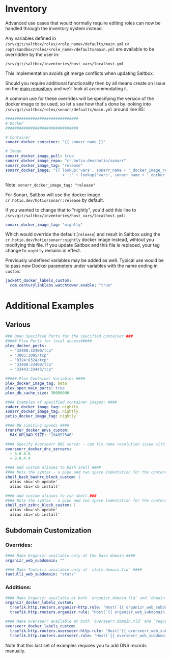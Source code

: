 # Inventory

Advanced use cases that would normally require editing roles can now be handled through the inventory system instead. 

Any variables defined in `/srv/git/saltbox/roles/<role_name>/defaults/main.yml` or `/opt/sandbox/roles/<role_name>/defaults/main.yml` are available to be overridden by the user in: 

`/srv/git/saltbox/inventories/host_vars/localhost.yml`

This implementation avoids git merge conflicts when updating Saltbox.

Should you require additional functionality then by all means create an issue on the [main repository](https://github.com/saltyorg/Saltbox/) and we'll look at accommodating it.

A common use for these overrides will be specifying the version of the docker image to be used, so let's see how that's done by looking into `/srv/git/saltbox/roles/sonarr/defaults/main.yml` around line 85:

``` yaml
################################
# Docker
################################

# Container
sonarr_docker_container: "{{ sonarr_name }}"

# Image
sonarr_docker_image_pull: true
sonarr_docker_image_repo: "cr.hotio.dev/hotio/sonarr"
sonarr_docker_image_tag: "release"
sonarr_docker_image: "{{ lookup('vars', sonarr_name + '_docker_image_repo', default=sonarr_docker_image_repo)
                         + ':' + lookup('vars', sonarr_name + '_docker_image_tag', default=sonarr_docker_image_tag) }}"
```

Note: `sonarr_docker_image_tag: "release"`

For Sonarr, Saltbox will use the docker image `cr.hotio.dev/hotio/sonarr:release` by default.

If you wanted to change that to "nightly", you'd add this line to `/srv/git/saltbox/inventories/host_vars/localhost.yml`:

``` yaml
sonarr_docker_image_tag: "nightly"
```

Which would override the default [`release`] and result in Saltbox using the `cr.hotio.dev/hotio/sonarr:nightly` docker image instead, wihtout you modifying this file.  If you update Saltbox and this file is replaced, your tag change to `nightly` remains in effect.

Previously undefined variables may be added as well. Typical use would be to pass new Docker parameters under variables with the name ending in `custom`:

```yaml
jackett_docker_labels_custom:
  com.centurylinklabs.watchtower.enable: "true"
```

# Additional Examples
## Various
```yaml
### Open Specified Ports for the specified container ###
##### Plex Ports for local access#####
plex_docker_ports:
  - "32400:32400/tcp"
  - "3005:3005/tcp"
  - "8324:8324/tcp"
  - "33400:33400/tcp"
  - "33443:33443/tcp"

##### Plex Container Variables ####
plex_docker_image_tag: beta
plex_open_main_ports: true
plex_db_cache_size: 30000000

#### Examples of specified container images: ####
radarr_docker_image_tag: nightly
sonarr_docker_image_tag: nightly
petio_docker_image_tag: nightly

#### BW Limiting speeds ####
transfer_docker_envs_custom:
  MAX_UPLOAD_SIZE: "104857546"

#### Specify Overseerr DNS server - can fix name resolution issue with TMDb ####
overseerr_docker_dns_servers:
  - 8.8.8.8
  - 8.8.4.4

#### Add custom aliases to bash shell ####
#### Note the syntax - a pipe and two space indentation for the contents ####
shell_bash_bashrc_block_custom: |
  alias sbu='sb update'
  alias sbi='sb install'

#### Add custom aliases to zsh shell ###
#### Note the syntax - a pipe and two space indentation for the contents ####
shell_zsh_zshrc_block_custom: |
  alias sbu='sb update'
  alias sbi='sb install'

```

## Subdomain Customization
### Overrides:
```yaml
#### Make Organizr available only at the base domain ####
organizr_web_subdomain: ""

#### Make Tautulli available only at `stats.domain.tld` ####
tautulli_web_subdomain: "stats"
```
### Additions:
```yaml
#### Make Organizr available at both `organizr.domain.tld` and `domain.tld` ####
organizr_docker_labels_custom:
  traefik.http.routers.organizr-http.rule: "Host(`{{ organizr_web_subdomain + '.' + organizr_web_domain }}`) || Host(`{{ organizr_web_domain }}`)"
  traefik.http.routers.organizr.rule: "Host(`{{ organizr_web_subdomain + '.' + organizr_web_domain }}`) || Host(`{{ organizr_web_domain }}`)"

#### Make Overseerr available at both `overseerr.domain.tld` and `requests.domain.tld` ####
overseerr_docker_labels_custom:
  traefik.http.routers.overseerr-http.rule: "Host(`{{ overseerr_web_subdomain + '.' + overseerr_web_domain }}`) || Host(`{{ 'requests.' + overseerr_web_domain }}`)"
  traefik.http.routers.overseerr.rule: "Host(`{{ overseerr_web_subdomain + '.' + overseerr_web_domain }}`) || Host(`{{ 'requests.' + overseerr_web_domain }}`)"
```
Note that this last set of examples requires you to add DNS records manually.
